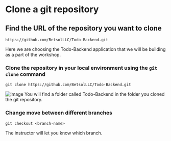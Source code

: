 # Clone a git repository
## Find the URL of the repository you want to clone
```
https://github.com/BetsolLLC/Todo-Backend.git
```
Here we are choosing the Todo-Backend application that we will be building as a part of the workshop.
### Clone the repository in your local environment using the ```git clone``` command
```
git clone https://github.com/BetsolLLC/Todo-Backend.git
```
![image](https://user-images.githubusercontent.com/5201843/163987719-e5eac533-d84b-4b7f-9063-c3a4f9a1b879.png)
You will find a folder called Todo-Backend in the folder you cloned the git repository.

### Change move between different branches
```
git checkout <branch-name>
```
The instructor will let you know which branch.
